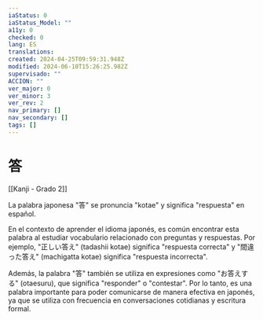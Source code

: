 ```yaml
---
iaStatus: 0
iaStatus_Model: ""
a11y: 0
checked: 0
lang: ES
translations: 
created: 2024-04-25T09:59:31.948Z
modified: 2024-06-10T15:26:25.982Z
supervisado: ""
ACCION: ""
ver_major: 0
ver_minor: 3
ver_rev: 2
nav_primary: []
nav_secondary: []
tags: []
---
```

# 答

[[Kanji - Grado 2]]

La palabra japonesa "答" se pronuncia "kotae" y significa "respuesta" en español.

En el contexto de aprender el idioma japonés, es común encontrar esta palabra al estudiar vocabulario relacionado con preguntas y respuestas. Por ejemplo, "正しい答え" (tadashii kotae) significa "respuesta correcta" y "間違った答え" (machigatta kotae) significa "respuesta incorrecta".

Además, la palabra "答" también se utiliza en expresiones como "お答えする" (otaesuru), que significa "responder" o "contestar". Por lo tanto, es una palabra importante para poder comunicarse de manera efectiva en japonés, ya que se utiliza con frecuencia en conversaciones cotidianas y escritura formal.
